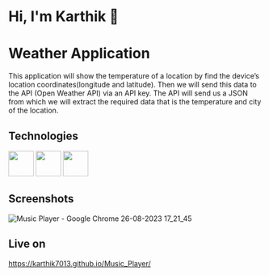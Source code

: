 


# Hi, I'm Karthik 👋

# Weather Application
This application will show the temperature of a location by find the device’s location coordinates(longitude and latitude). Then we will send this data to the API  (Open Weather API) via an API key. The API will send us a JSON from which we will extract the required data that is the temperature and city of the location.


## Technologies

<img width="50px" src="https://ik.imagekit.io/ybyfbcvb8/html-5.png?updatedAt=1692968478517"/> <img width="50px" src="https://ik.imagekit.io/ybyfbcvb8/css-3.png?updatedAt=1692968478430"/> <img width="50px" src="https://ik.imagekit.io/ybyfbcvb8/js.png?updatedAt=1692968478459"/>


## Screenshots
![Music Player - Google Chrome 26-08-2023 17_21_45](https://github.com/Karthik7013/WeatherApp/assets/113322353/230f2bd3-a6d4-4415-9c8d-062100d70ca4)





## Live on
https://karthik7013.github.io/Music_Player/




